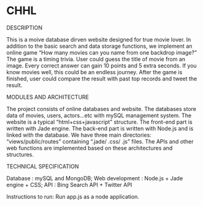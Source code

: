 # CHHL

DESCRIPTION

This is a moive database dirven website designed for true movie lover. In addition to the basic search and data storage functions, we implement an online game “How many movies can you name from one backdrop image?”  The game is a timing trivia. 
User could guess the title of movie from an image. Every correct answer can gain 10 points and 5 extra seconds. If you know movies well, this could be an endless journey. After the game is finished, user could compare the result with past top records and tweet the result.

MODULES AND ARCHITECTURE

The project consists of online databases and website. The databases store data of movies, users, actors…etc with mySQL management system. The website is a typical “html+css+javascript” structure. The front-end part is written with Jade engine. The back-end part is written with Node.js and is linked with the database. We have three main directories: “views/public/routes” containing “.jade/ .css/ .js” files. The APIs and other web functions are implemented based on these architectures and structures.

TECHNICAL SPECIFICATION

  Database : mySQL and MongoDB;
  Web development : Node.js + Jade engine + CSS;
  API : Bing Search API + Twitter API

Instructions to run:
Run app.js as a node application.
